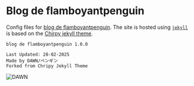 # Blog de flamboyantpenguin

Config files for [blog de flamboyantpenguin](https://blog.flamboyantpenguin.in). The site is hosted using [`jekyll`](https://jekyllrb.com) is based on the [Chirpy jekyll theme](https://github.com/cotes2020/jekyll-theme-chirpy).

```Txt
blog de flamboyantpenguin 1.0.0

Last Updated: 28-02-2025
Made by DAWN/ペンギン
Forked from Chripy Jekyll Theme
```

![DAWN](https://cdn.dawn.org.in/base/logo/DAWN.svg)
